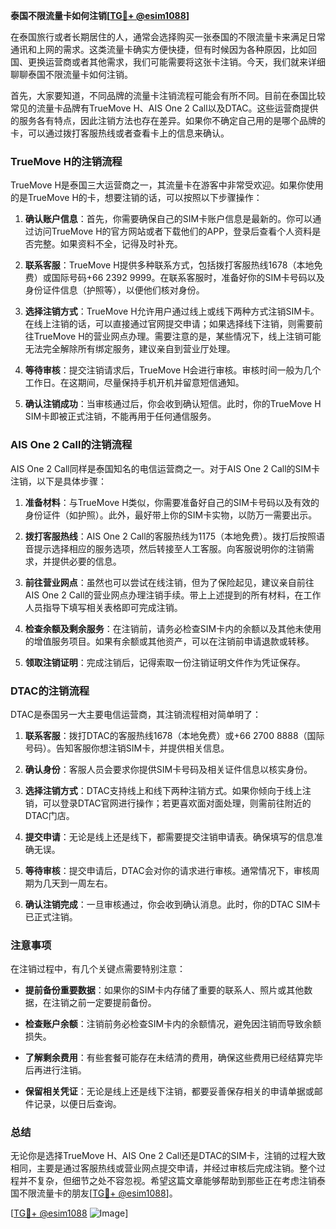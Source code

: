 **泰国不限流量卡如何注销[[TG💪+ @esim1088](https://t.me/s/esim1088)]**

在泰国旅行或者长期居住的人，通常会选择购买一张泰国的不限流量卡来满足日常通讯和上网的需求。这类流量卡确实方便快捷，但有时候因为各种原因，比如回国、更换运营商或者其他需求，我们可能需要将这张卡注销。今天，我们就来详细聊聊泰国不限流量卡如何注销。

首先，大家要知道，不同品牌的流量卡注销流程可能会有所不同。目前在泰国比较常见的流量卡品牌有TrueMove H、AIS One 2 Call以及DTAC。这些运营商提供的服务各有特点，因此注销方法也存在差异。如果你不确定自己用的是哪个品牌的卡，可以通过拨打客服热线或者查看卡上的信息来确认。

### TrueMove H的注销流程

TrueMove H是泰国三大运营商之一，其流量卡在游客中非常受欢迎。如果你使用的是TrueMove H的卡，想要注销的话，可以按照以下步骤操作：

1. **确认账户信息**：首先，你需要确保自己的SIM卡账户信息是最新的。你可以通过访问TrueMove H的官方网站或者下载他们的APP，登录后查看个人资料是否完整。如果资料不全，记得及时补充。

2. **联系客服**：TrueMove H提供多种联系方式，包括拨打客服热线1678（本地免费）或国际号码+66 2392 9999。在联系客服时，准备好你的SIM卡号码以及身份证件信息（护照等），以便他们核对身份。

3. **选择注销方式**：TrueMove H允许用户通过线上或线下两种方式注销SIM卡。在线上注销的话，可以直接通过官网提交申请；如果选择线下注销，则需要前往TrueMove H的营业网点办理。需要注意的是，某些情况下，线上注销可能无法完全解除所有绑定服务，建议亲自到营业厅处理。

4. **等待审核**：提交注销请求后，TrueMove H会进行审核。审核时间一般为几个工作日。在这期间，尽量保持手机开机并留意短信通知。

5. **确认注销成功**：当审核通过后，你会收到确认短信。此时，你的TrueMove H SIM卡即被正式注销，不能再用于任何通信服务。

### AIS One 2 Call的注销流程

AIS One 2 Call同样是泰国知名的电信运营商之一。对于AIS One 2 Call的SIM卡注销，以下是具体步骤：

1. **准备材料**：与TrueMove H类似，你需要准备好自己的SIM卡号码以及有效的身份证件（如护照）。此外，最好带上你的SIM卡实物，以防万一需要出示。

2. **拨打客服热线**：AIS One 2 Call的客服热线为1175（本地免费）。拨打后按照语音提示选择相应的服务选项，然后转接至人工客服。向客服说明你的注销需求，并提供必要的信息。

3. **前往营业网点**：虽然也可以尝试在线注销，但为了保险起见，建议亲自前往AIS One 2 Call的营业网点办理注销手续。带上上述提到的所有材料，在工作人员指导下填写相关表格即可完成注销。

4. **检查余额及剩余服务**：在注销前，请务必检查SIM卡内的余额以及其他未使用的增值服务项目。如果有余额或其他资产，可以在注销前申请退款或转移。

5. **领取注销证明**：完成注销后，记得索取一份注销证明文件作为凭证保存。

### DTAC的注销流程

DTAC是泰国另一大主要电信运营商，其注销流程相对简单明了：

1. **联系客服**：拨打DTAC的客服热线1678（本地免费）或+66 2700 8888（国际号码）。告知客服你想注销SIM卡，并提供相关信息。

2. **确认身份**：客服人员会要求你提供SIM卡号码及相关证件信息以核实身份。

3. **选择注销方式**：DTAC支持线上和线下两种注销方式。如果你倾向于线上注销，可以登录DTAC官网进行操作；若更喜欢面对面处理，则需前往附近的DTAC门店。

4. **提交申请**：无论是线上还是线下，都需要提交注销申请表。确保填写的信息准确无误。

5. **等待审核**：提交申请后，DTAC会对你的请求进行审核。通常情况下，审核周期为几天到一周左右。

6. **确认注销完成**：一旦审核通过，你会收到确认消息。此时，你的DTAC SIM卡已正式注销。

### 注意事项

在注销过程中，有几个关键点需要特别注意：

- **提前备份重要数据**：如果你的SIM卡内存储了重要的联系人、照片或其他数据，在注销之前一定要提前备份。
  
- **检查账户余额**：注销前务必检查SIM卡内的余额情况，避免因注销而导致余额损失。

- **了解剩余费用**：有些套餐可能存在未结清的费用，确保这些费用已经结算完毕后再进行注销。

- **保留相关凭证**：无论是线上还是线下注销，都要妥善保存相关的申请单据或邮件记录，以便日后查询。

### 总结

无论你是选择TrueMove H、AIS One 2 Call还是DTAC的SIM卡，注销的过程大致相同，主要是通过客服热线或营业网点提交申请，并经过审核后完成注销。整个过程并不复杂，但细节之处不容忽视。希望这篇文章能够帮助到那些正在考虑注销泰国不限流量卡的朋友[[TG💪+ @esim1088](https://t.me/s/esim1088)]。

[[TG💪+ @esim1088](https://t.me/s/esim1088) ![Image](https://i.postimg.cc/4NQfJmqS/Snipaste-2025-05-13-00-14-12.png)]